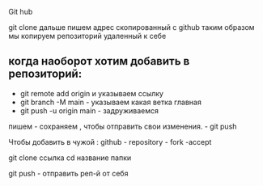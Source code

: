 Git hub

git clone дальше пишем адрес скопированный с github таким образом мы копируем репозиторий удаленный к себе

## когда наоборот хотим добавить в репозиторий:
* git remote add origin  и указываем ссылку
* git branch -M main - указываем какая ветка главная
* git push -u origin main - задруживаемся 

пишем - сохраняем , чтобы отправить свои изменения. - git push

Чтобы добавить в чужой :
github - repository - fork -accept

git clone ссылка
cd название папки

git push - отправить реп-й от себя